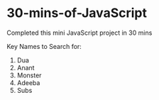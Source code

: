 # 30-mins-of-JavaScript
Completed this mini JavaScript project in 30 mins

Key Names to Search for:
1. Dua
2. Anant
3. Monster
4. Adeeba
5. Subs
